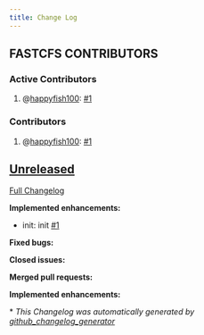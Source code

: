 ```yaml
---
title: Change Log
---
```


<!-- markdownlint-disable -->

## FASTCFS CONTRIBUTORS

### Active Contributors

1. @[happyfish100](https://github.com/happyfish100): [\#1](https://github.com/happyfish100/FastCFS/pull/1) 

### Contributors

1. @[happyfish100](https://github.com/happyfish100): [\#1](https://github.com/happyfish100/FastCFS/pull/1)

## [Unreleased](https://github.com/happyfish100/FastCFS/tree/HEAD)

[Full Changelog](https://github.com/happyfish100/FastCFS/compare/v0.1...HEAD)

**Implemented enhancements:**

- init: init [\#1](https://github.com/happyfish100/FastCFS/issues/1)

**Fixed bugs:**

**Closed issues:**

**Merged pull requests:**

**Implemented enhancements:**

\* *This Changelog was automatically generated by [github_changelog_generator](https://github.com/github-changelog-generator/github-changelog-generator)*
